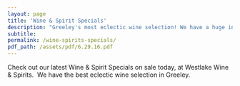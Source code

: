 ```yaml
---
layout: page
title: 'Wine & Spirit Specials'
description: "Greeley's most eclectic wine selection! We have a huge inventory to choose from, both foreign and domestic."
subtitle:
permalink: /wine-spirits-specials/
pdf_path: /assets/pdf/6.29.16.pdf
---
```



Check out our latest Wine & Spirit Specials on sale today, at Westlake Wine & Spirits.  We have the best eclectic wine selection in Greeley.